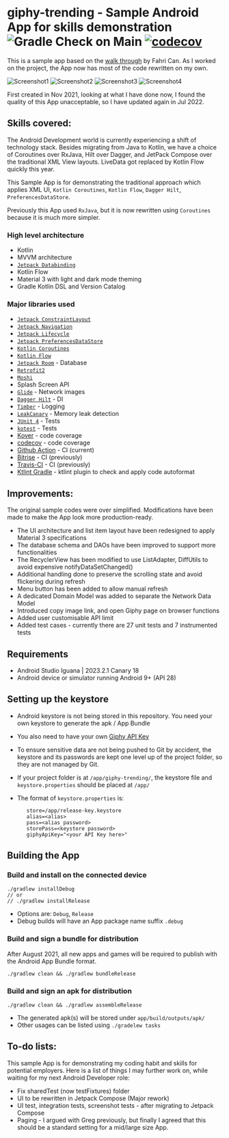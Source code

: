 # giphy-trending - Sample Android App for skills demonstration ![Gradle Check on Main](https://github.com/ryanw-mobile/giphy-trending/actions/workflows/main_build.yml/badge.svg) [![codecov](https://codecov.io/gh/ryanw-mobile/giphy-trending/graph/badge.svg?token=J8PHIH3OPU)](https://codecov.io/gh/ryanw-mobile/giphy-trending)

This is a sample app based on
the [walk through](https://medium.com/codex/android-tutorial-part-1-using-room-with-rxjava-2-dagger-2-kotlin-and-mvvm-f8a54f77d3fa)
by Fahri Can. As I worked on the project, the App now has most of the code rewritten on my own.

![Screenshot1](screenshots/screen0.png) ![Screenshot2](screenshots/screen1.png)
![Screenshot3](screenshots/screen2.png) ![Screenshot4](screenshots/screen3.png)

First created in Nov 2021, looking at what I have done now, I found the quality of this App
unacceptable, so I have updated again in Jul 2022.

## Skills covered:

The Android Development world is currently experiencing a shift of technology stack. Besides
migrating from Java to Kotlin, we have a choice of Coroutines over RxJava, Hilt over Dagger, and
JetPack Compose over the traditional XML View layouts. LiveData got replaced by Kotlin Flow quickly
this year.

This Sample App is for demonstrating the traditional approach which applies XML
UI, `Kotlin Coroutines`, `Kotlin Flow`,
`Dagger Hilt`, `PreferencesDataStore`.

Previously this App used `RxJava`, but it is now rewritten using `Coroutines` because it is much
more simpler.

### High level architecture

* Kotlin
* MVVM architecture
* [`Jetpack Databinding`](https://developer.android.com/jetpack/androidx/releases/databinding)
* Kotlin Flow
* Material 3 with light and dark mode theming
* Gradle Kotlin DSL and Version Catalog

### Major libraries used

* [`Jetpack ConstraintLayout`](https://developer.android.com/jetpack/androidx/releases/constraintlayout)
* [`Jetpack Navigation`](https://developer.android.com/jetpack/androidx/releases/navigation)
* [`Jetpack Lifecycle`](https://developer.android.com/jetpack/androidx/releases/lifecycle)
* [`Jetpack PreferencesDataStore`](https://developer.android.com/jetpack/androidx/releases/datastore)
* [`Kotlin Coroutines`](https://github.com/Kotlin/kotlinx.coroutines)
* [`Kotlin Flow`](https://kotlinlang.org/docs/flow.html)
* [`Jetpack Room`](https://developer.android.com/jetpack/androidx/releases/room) - Database
* [`Retrofit2`](https://square.github.io/retrofit/)
* [`Moshi`](https://github.com/square/moshi)
* Splash Screen API
* [`Glide`](https://github.com/bumptech/glide) - Network images
* [`Dagger Hilt`](https://dagger.dev/hilt/) - DI
* [`Timber`](https://github.com/JakeWharton/timber) - Logging
* [`LeakCanary`](https://github.com/square/leakcanary) - Memory leak detection
* [`JUnit 4`](https://github.com/junit-team/junit4) - Tests
* [`kotest`](https://kotest.io/) - Tests
* [Kover](https://github.com/Kotlin/kotlinx-kover) - code coverage
* [codecov](https://codecov.io/) - code coverage
* [Github Action](https://github.com/features/actions) - CI (current)
* [Bitrise](https://app.bitrise.io/) - CI (previously)
* [Travis-CI](https://travis-ci.org/) - CI (previously)
* [Ktlint Gradle](https://github.com/jlleitschuh/ktlint-gradle) - ktlint plugin to check and apply
  code autoformat

## Improvements:

The original sample codes were over simplified. Modifications have been made to make the App look
more production-ready.

* The UI architecture and list item layout have been redesigned to apply Material 3 specifications
* The database schema and DAOs have been improved to support more functionalities
* The RecyclerView has been modified to use ListAdapter, DiffUtils to avoid expensive
  notifyDataSetChanged()
* Additional handling done to preserve the scrolling state and avoid flickering during refresh
* Menu button has been added to allow manual refresh
* A dedicated Domain Model was added to separate the Network Data Model
* Introduced copy image link, and open Giphy page on browser functions
* Added user customisable API limit
* Added test cases - currently there are 27 unit tests and 7 instrumented tests

## Requirements

* Android Studio Iguana | 2023.2.1 Canary 18
* Android device or simulator running Android 9+ (API 28)

## Setting up the keystore

* Android keystore is not being stored in this repository. You need your own keystore to generate
  the apk / App Bundle

* You also need to have your own [Giphy API Key](https://developers.giphy.com/)

* To ensure sensitive data are not being pushed to Git by accident, the keystore and its passwords
  are kept one level up of the project folder, so they are not managed by Git.

* If your project folder is at `/app/giphy-trending/`, the keystore file and `keystore.properties`
  should be placed at `/app/`

* The format of `keystore.properties` is:
  ```
     store=/app/release-key.keystore
     alias=<alias>
     pass=<alias password>
     storePass=<keystore password>
     giphyApiKey="<your API Key here>"
  ```

## Building the App

### Build and install on the connected device

   ```
   ./gradlew installDebug
   // or
   // ./gradlew installRelease
   ```

* Options are: `Debug`, `Release`
* Debug builds will have an App package name suffix `.debug`

### Build and sign a bundle for distribution

After August 2021, all new apps and games will be required to publish with the Android App Bundle
format.

   ```
   ./gradlew clean && ./gradlew bundleRelease
   ```

### Build and sign an apk for distribution

   ```
   ./gradlew clean && ./gradlew assembleRelease
   ```

* The generated apk(s) will be stored under `app/build/outputs/apk/`
* Other usages can be listed using `./gradelew tasks`

## To-do lists:

This sample App is for demonstrating my coding habit and skills for potential employers. Here is a
list of things I may further work on, while waiting for my next Android Developer role:

* Fix sharedTest (now testFixtures) folder
* UI to be rewritten in Jetpack Compose (Major rework)
* UI test, integration tests, screenshot tests - after migrating to Jetpack Compose
* Paging - I argued with Greg previously, but finally I agreed that this should be a standard
  setting for a mid/large size App.

